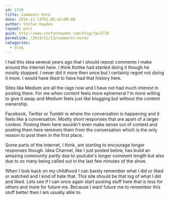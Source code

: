 ```yaml
---
id: 1718
title: Comments here
date: 2014-11-13T01:05:42+00:00
author: Stefan Hayden
layout: post
guid: http://www.stefanhayden.com/blog/?p=1718
permalink: /2014/11/13/comments-here/
categories:
  - blog
---
```

I had this idea several years ago that I should repost comments I make around the internet here. I think Kottke had started doing it though he mostly stopped. I never did it more then once but I certainly regret not doing it more. I would have liked to have had that history here.

Sites like Medium are all the rage now and I have not had much interest in posting there. For me when content feels more ephemeral I'm more willing to give it away and Medium feels just like blogging but without the content ownership.

Facebook, Twitter or Tumblr is where the conversation is happening and it feels like a conversation. Mostly short responses that are apart of a larger context. Posting them here wouldn't even make sense out of context and posting them here removes them from the conversation which is the only reason to post them in the first place.

Some parts of the internet, I think, are starting to encourage longer responses though. Idea Channel, like I just posted below, has build an amazing community partly due to youtube's longer comment length but also due to so many being called out in the last few minutes of the show.

When I look back on my childhood I can barely remember what I did or liked or watched and I kind of hate that. This site should be that log of what I did and liked. Lets see if I can once again start posting stuff here that is less for others and more for future me. Because I want future me to remember this stuff better then I am usually able to.